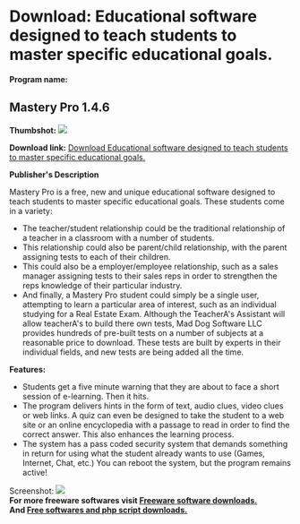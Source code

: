 # Download: Educational software designed to teach students to master specific educational goals.

**Program name:**

## Mastery Pro 1.4.6

  
**Thumbshot:** ![](http://www.freewarefiles.com/screenshot/masterypro_md.gif)   
  
**Download link:** [Download Educational software designed to teach students to master specific educational goals.](http://freesoftwares.boysofts.com/Mastery-Pro_program_19268.html)  
  


**Publisher's Description**  
  


Mastery Pro is a free, new and unique educational software designed to teach students to master specific educational goals. These students come in a variety: 

  * The teacher/student relationship could be the traditional relationship of a teacher in a classroom with a number of students. 
  * This relationship could also be parent/child relationship, with the parent assigning tests to each of their children. 
  * This could also be a employer/employee relationship, such as a sales manager assigning tests to their sales reps in order to strengthen the reps knowledge of their particular industry. 
  * And finally, a Mastery Pro student could simply be a single user, attempting to learn a particular area of interest, such as an individual studying for a Real Estate Exam. 
Although the TeacherA's Assistant will allow teacherA's to build there own tests, Mad Dog Software LLC provides hundreds of pre-built tests on a number of subjects at a reasonable price to download. These tests are built by experts in their individual fields, and new tests are being added all the time. 

**Features:**

  * Students get a five minute warning that they are about to face a short session of e-learning. Then it hits. 
  * The program delivers hints in the form of text, audio clues, video clues or web links. A quiz can even be designed to take the student to a web site or an online encyclopedia with a passage to read in order to find the correct answer. This also enhances the learning process. 
  * The system has a pass coded security system that demands something in return for using what the student already wants to use (Games, Internet, Chat, etc.) You can reboot the system, but the program remains active! 

  
  
Screenshot: ![](http://www.freewarefiles.com/screenshot/masterypro.gif)   
**For more freeware softwares visit [Freeware software downloads.](http://freesoftwares.boysofts.com/)**   
**And [Free softwares and php script downloads.](http://www.boysofts.com/)**
